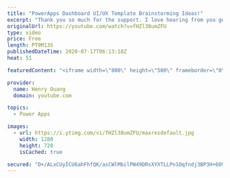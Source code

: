 ```yaml
---
title: "PowerApps Dashboard UI/UX Template Brainstorming Ideas!"
excerpt: "Thank you so much for the support. I love hearing from you guys and will do my best to get back!  In this video, I show you some ideas I had for designing a dashboard. You can freely pull anything you want from these videos and copy them for your own! Impress your boss, co-workers, etc.  I highly recommend"
originalUrl: https://youtube.com/watch?v=fHZl38umZFU
type: video
price: Free
length: PT9M13S
publishedDateTime: 2020-07-17T06:13:18Z
heat: 51

featuredContent: "<iframe width=\"800\" height=\"500\" frameborder=\"0\" src=\"https://www.youtube.com/embed/fHZl38umZFU\" allow=\"accelerometer; autoplay; encrypted-media; gyroscope; picture-in-picture\" allowfullscreen></iframe>"

provider:
  name: Henry Ouang
  domain: youtube.com

topics:
  - Power Apps

images:
  - url: https://i.ytimg.com/vi/fHZl38umZFU/maxresdefault.jpg
    width: 1280
    height: 720
    isCached: true

secured: "D+/ALxCUyICU6ahFhfQK/asCWlMbilPW49DRsXYXTLLPn1Oqfndj3BP3H+6O9Uxfn4MVfDkZdDBSuTBXtLkLiJtB36qLbFCEuiwhtpFtskFx2qtwZNKJSRrWbYrAHa4LrGBzOjmR2JPgNw45MfmrBcuAjfo/ZDLa6MQ2RZjhqGuWs2J5oiEIGddlgF/2bUPEa6GcO9JT2UBo2fzSkXtixJxsJKcnmJOeN9PzvCM3XQPbdXbLCbTHy1IHVDvcFjeLfcWnAUxVPCDLlsValPZHk7xAm319YPfvSQbyeru0z+jAOxOrEtt1rY7N3k5lqPWo+Y4c1C0mO5Q4kHPb0yWDuJ4TVTTvHYoKSrmh3jgHDIhtD1IGwCRoNigH/PEx593vnforQ//J9t/v3IbgmEaoRQ==;pgsBg6fzxZF1ZCPdDiJktw=="
---
```


